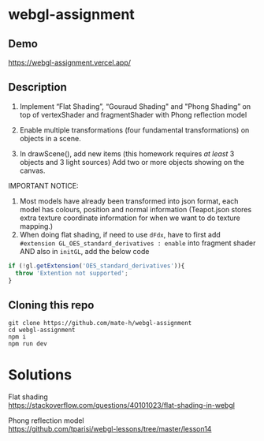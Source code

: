 # webgl-assignment

## Demo
https://webgl-assignment.vercel.app/

## Description
1. Implement “Flat Shading”, “Gouraud Shading" and "Phong Shading” on top of vertexShader and fragmentShader with Phong reflection model

2. Enable multiple transformations (four fundamental transformations) on objects in a scene.

2. In drawScene(), add new items (this homework requires _at least_ 3 objects and 3 light sources) Add two or more objects showing on the canvas.

IMPORTANT NOTICE:
1. Most models have already been transformed into json format, each model has colours, position and normal information (Teapot.json stores extra texture coordinate information for when we want to do texture mapping.)
2. When doing flat shading, if need to use `dFdx`, have to first add `#extension GL_OES_standard_derivatives : enable` into fragment shader AND also in `initGL`, add the below code

```js
if (!gl.getExtension('OES_standard_derivatives')){
  throw 'Extention not supported';
}
```

## Cloning this repo
```
git clone https://github.com/mate-h/webgl-assignment
cd webgl-assignment
npm i
npm run dev
```

# Solutions

Flat shading  
https://stackoverflow.com/questions/40101023/flat-shading-in-webgl

Phong reflection model  
https://github.com/tparisi/webgl-lessons/tree/master/lesson14